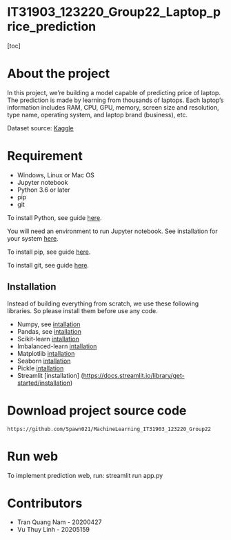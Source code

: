 # IT31903_123220_Group22_Laptop_price_prediction

[toc]

# About the project

In this project, we’re building a model capable of predicting price of laptop. The prediction is made by learning from thousands of laptops. Each laptop’s information includes RAM, CPU, GPU, memory, screen size and resolution, type name, operating system, and laptop brand (business), etc.

Dataset source: [Kaggle](https://www.kaggle.com/code/danielbethell/laptop-prices-prediction/input?select=laptop_price.csv)

# Requirement

* Windows, Linux or Mac OS
* Jupyter notebook
* Python 3.6 or later
* pip
* git

To install Python, see guide [here](https://www.python.org/downloads/).

You will need an environment to run Jupyter notebook. See installation for your system [here](https://jupyter.org/install).

To install pip, see guide [here](https://pip.pypa.io/en/stable/installing/).

To install git, see guide [here](https://git-scm.com/downloads).

## Installation

Instead of building everything from scratch, we use these following libraries. So please install them before use any code.

* Numpy, see [intallation](https://numpy.org/install/)
* Pandas, see [intallation](https://pandas.pydata.org/pandas-docs/stable/getting_started/install.html)
* Scikit-learn [intallation](https://scikit-learn.org/stable/install.html)
* Imbalanced-learn [intallation](https://pypi.org/project/imbalanced-learn/)
* Matplotlib [intallation](https://matplotlib.org/stable/users/installing.html)
* Seaborn [intallation](https://seaborn.pydata.org/installing.html)
* Pickle [intallation](https://pypi.org/project/pickle-mixin/)
* Streamlit [installation] (https://docs.streamlit.io/library/get-started/installation)

# Download project source code

```
https://github.com/Spawn021/MachineLearning_IT31903_123220_Group22
```

# Run web
To implement prediction web, run:
streamlit run app.py

# Contributors

* Tran Quang Nam - 20200427
* Vu Thuy Linh - 20205159



